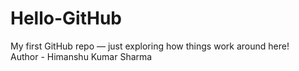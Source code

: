 # Hello-GitHub
My first GitHub repo — just exploring how things work around here!
<br>
Author - Himanshu Kumar Sharma
